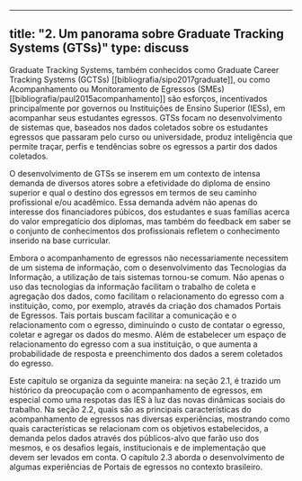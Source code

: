 
---
title: "2. Um panorama sobre Graduate Tracking Systems (GTSs)"
type: discuss
---
Graduate Tracking Systems, também conhecidos como Graduate Career Tracking Systems (GCTSs) [[bibliografia/sipo2017graduate]], ou como Acompanhamento ou Monitoramento de Egressos (SMEs) [[bibliografia/paul2015acompanhamento]] são esforços, incentivados principalmente por governos ou Instituições de Ensino Superior (IESs), em acompanhar seus estudantes egressos. GTSs focam no desenvolvimento de sistemas que, baseados nos dados coletados sobre os estudantes egressos que passaram pelo curso ou universidade, produz inteligência que permite traçar, perfis e tendências sobre os egressos a partir dos dados coletados.

O desenvolvimento de GTSs se inserem em um contexto de intensa demanda de diversos atores sobre a efetividade do diploma de ensino superior e qual o destino dos egressos em termos de seu caminho profissional e/ou acadêmico. Essa demanda advém não apenas do interesse dos financiadores púbicos, dos estudantes e suas famílias acerca do valor empregatício dos diplomas, mas também do feedback em saber se o conjunto de conhecimentos dos profissionais refletem o conhecimento inserido na base curricular.

Embora o acompanhamento de egressos não necessariamente necessitem de um sistema de informação, com o desenvolvimento das Tecnologias da Informação, a utilização de tais sistemas tornou-se comum. Não apenas o uso das tecnologias da informação facilitam o trabalho de coleta e agregação dos dados, como facilitam o relacionamento do egresso com a instituição, como, por exemplo, através da criação dos chamados Portais de Egressos. Tais portais buscam facilitar a comunicação e o relacionamento com o egresso, diminuindo o custo de contatar o egresso, coletar e agregar os dados do mesmo. Além de estabelecer um espaço de relacionamento do egresso com a sua instituição, o que aumenta a probabilidade de resposta e preenchimento dos dados a serem coletados do egresso.

Este capítulo se organiza da seguinte maneira: na seção 2.1, é trazido um histórico da preocupação com o acompanhamento de egressos, em especial como uma respotas das IES à luz das novas dinâmicas sociais do trabalho. Na seção 2.2, quais são as principais características do acompanhamento de egressos nas diversas experiências, mostrando como quais características se relacionam com os objetivos estabelecidos, a demanda pelos dados através dos públicos-alvo que farão uso dos mesmos, e os desafios legais, institucionais e de implementação que devem ser levados em conta. O capítulo 2.3 aborda o desenvolvimento de algumas experiências de Portais de egressos no contexto brasileiro. 

